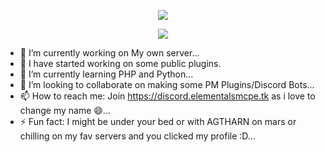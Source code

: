 <p align="center">
<img src="https://github-readme-stats.vercel.app/api/top-langs/?username=cosmicnebula200&count_private=true&layout=compact&theme=tokyonight"></img>
</p>
<p align="center">
<img src="https://github-readme-stats.vercel.app/api?username=cosmicnebula200&show_icons=true&count_private=true&hide_title=false&theme=tokyonight">
</p>

- 🔭 I’m currently working on My own server...
- 🥳 I have started working on some public plugins.
- 🌱 I’m currently learning PHP and Python...
- 👯 I’m looking to collaborate on making some PM Plugins/Discord Bots...
- 📫 How to reach me: Join https://discord.elementalsmcpe.tk as i love to change my name 😄...
- ⚡ Fun fact: I might be under your bed or with AGTHARN on mars or chilling on my fav servers and you clicked my profile :D...

